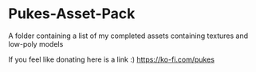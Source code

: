 # Pukes-Asset-Pack
A folder containing a list of my completed assets containing textures and low-poly models

If you feel like donating here is a link :) https://ko-fi.com/pukes
